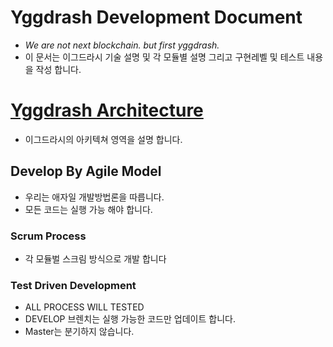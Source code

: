 # Yggdrash Development Document
- _We are not next blockchain. but first yggdrash._
- 이 문서는 이그드라시 기술 설명 및 각 모듈별 설명 그리고 구현레벨 및 테스트 내용을 작성 합니다. 


# [Yggdrash Architecture](architecture)
* 이그드라시의 아키텍쳐 영역을 설명 합니다.

## Develop By Agile Model 
- 우리는 애자일 개발방법론을 따릅니다.
- 모든 코드는 실행 가능 해야 합니다. 

### Scrum Process
- 각 모듈벌 스크림 방식으로 개발 합니다 

### Test Driven Development
- ALL PROCESS WILL TESTED
- DEVELOP 브렌치는 실행 가능한 코드만 업데이트 합니다.
- Master는 분기하지 않습니다.
